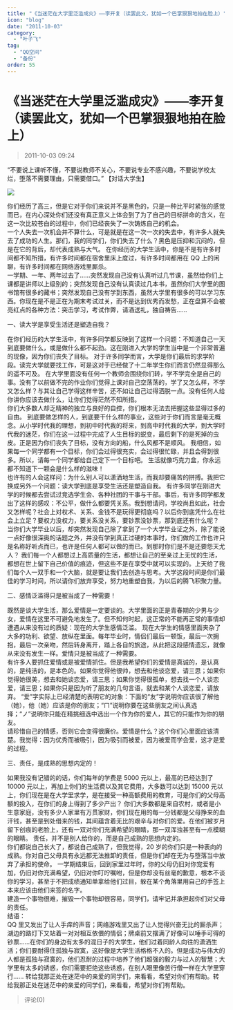 ```yaml
---
title: "《当迷茫在大学里泛滥成灾》——李开复（读罢此文，犹如一个巴掌狠狠地拍在脸上）"
icon: "blog"
date: "2011-10-03"
category:
  - "叶子飞"
tag:
  - "QQ空间"
  - "备份"
order: 55
---
```

# 《当迷茫在大学里泛滥成灾》——李开复（读罢此文，犹如一个巴掌狠狠地拍在脸上）

> 2011-10-03 09:24

“不要说上课听不懂，不要说教师不关心，不要说专业不感兴趣，不要说学校太烂，堕落不需要理由，只需要借口。” 【对话大学生】

[](http://b17.photo.store.qq.com/http_imgload.cgi?/rurl4_b=dc6ef8c987d0818c7e0322d3d22f44c9e5334778e9272b53c6d7151cddb325e4866446c9bfb31e75ebc2778b20cca0092749b9895501648a54b90a00e247d447ab600c9a225f5e553370a9b6786df2ebd9a91968)[![](https://pan.4a1801.life:11443/d/public/Qzone_wyf/Blogs/images/1FDA8051.webp)](https://pan.4a1801.life:11443/d/public/Qzone_wyf/Blogs/images/1FDA8051.webp)

你们经历了高三，但是它对于你们来说并不是黑色的，只是一种比平时紧张的感觉而已，在内心深处你们还没有真正意义上体会到了为了自己的目标拼命的含义，在这一次比较苍白的过程中，你们已经丧失了一次铸炼自己的机会。  
一个人失去一次机会并不算什么，可是就是在这一次一次的失去中，有许多人就失去了成功的人生。那们，我的同学们，你们失去了什么？黑色是压抑和沉闷的，但是在它的背后，却代表成熟与大气。 在你经历的大学生活中，你是不是有许多时间都不知所措，有许多时间都在宿舍里床上度过，有许多时间都用在 QQ 上的闲聊，有许多时间都在网络游戏里厮杀。  
一学期、一年、两年过去了……突然发现自己没有认真听过几节课，虽然给你们上课都是讲师以上级别的；突然发现自己没有认真读过几本书，虽然你们大学里的图书馆有很多的藏书；突然发现自己没有学到东西，虽然大学里有很多的可以学习东西。你现在是不是正在为期末考试过关，而不是达到优秀而发愁，正在盘算不会被亮红点的各种方法：突击学习，考试作弊，请酒送礼，独自祷告……

一、读大学是享受生活还是塑造自我？

在你们经历的大学生活中，有许多同学都反映到了这样一个问题：不知道自己一天到底要做什么，或是做什么都不起劲。这在刚进入大学的学生当中是一个非常普遍的现像，因为你们丧失了目标。 对于许多同学而言，大学是你们最后的求学阶段。读完大学就要找工作，可是这对于已经做了十二年学生你们而言仍然显得那么的遥不可及。 在大学里面没有任何一个教师会围绕你们转，学不学完全是自己的事。没有了以前做不完的作业你们觉得上课对自己空荡荡的，学了又怎么样，不学又怎么样？与其让自己学得这样辛苦，还不如让自己过得洒脱一点。没有任何人给你讲你应该去做什么，让你们觉得茫然不知所措。  
你们大多数人却乏精神的独立与良好的自控，你们根本无法去把握这些显得过多的自由。 到底要做怎样的人，到底要干什么样的事业，这些对于你们而言是毫无概念。从小学时代我的理想，到初中时代我的将来，到高中时代我的大学，到大学时代我的迷茫，你们在这一过程中完成了人生目标的蜕变，最后剩下的是死掉的虫皮。正是因为你们丧失了目标，没有方向的船，什么风都不是顺风。 我相信，如果每一个同学都有一个目标，你们会过得很充实，会过得很忙碌，并且会得到很多。所以，请每一个同学都给自己定下一个目标吧。 生活就像巧克力盒，你永远都不知道下一颗会是什么样的滋味！  
也许有的人会这样问：为什么别人可以潇洒地生活，而我却要痛苦的拼搏。我把它换成另外一个问题：读大学到底是享受生活还是塑造自我。 有许多同学在刚进大学的时候都去尝试过竞选学生会、各种社团的干事与干部。事后，有许多同学都发出了这样的感叹：不公平，做什么都要凭关系。我到想请问，学校尚且如此，社会又怎样呢？社会上对权术、关系、金钱不是玩得更彻底吗？以后你到底凭什么在社会上立足？要权力没权力，要关系没关系，要钞票没钞票，那到底还有什么呢？ 当你们大学毕业以后，却突然发现自己除了拿到了一个大学毕业证之外，除了能说一点好像很深奥的话题之外，并没有学到真正过硬的本事时，你们做的工作也许只是名称好听点而已，也许是任何人都可以做的而已。到那时你们是不是还要怨天尤人？ 我们每一个人都想过上高质量的生活，都想让自己的至亲过上无忧的生活，都想在世上留下自己价值的痕迹，但这些不是在享受中就可以实现的。上天给了我们每个人一双手和一个大脑，就是要让我们去创造与思考。大学这段时间是你们最佳的学习时间，所以请你们放弃享受，努力地重塑自我，为以后的腾飞积聚力量。

二、感情泛滥得只是被当成了一种需要！

既然是谈大学生活，那么爱情是一定要谈的。大学里面的正是青春期的少男与少女，爱情在这里不可避免地发生了。但不知何时起，这正常的不能再正常的事情却遭遇从来没有过的质疑：现在的大学生感情泛滥。 现在大学生的情感里面夹杂了大多的功利、欲望、放纵在里面。每年毕业时，情侣们最后一顿饭，最后一次拥抱，最后一次亲吻，然后转身离开，踏上各自的旅途，从此把这段感情遗忘，就像从来没有发生一样。爱情只是被当成了一种需要。  
有许多人要抓住爱情或是被爱情抓住。但是我希望你们的爱情是真诚的，是认真的，是纯洁的，是本色的。如果你觉得他很帅，想去和他谈恋爱，请三思；如果你觉得她很美，想去和她谈恋爱，请三思；如果你觉得很孤单，想去找一个人谈恋爱，请三思；如果你只是因为听了朋友的几句言语，就去和某个人谈恋爱，请放弃。 “爱”字实际上已经清楚的表明它的对象：下面的“友”字说明你应该很了解他（她），他（她）应该是你的朋友；“ㄇ”说明你要在这些朋友之间认真选择；“ノ”说明你只能在精挑细选中选出一个作为你的爱人，其它的只能作为你的朋友。  
请珍惜自己的情感，否则它会变得很廉价。爱情是什么？这个你们心里面应该清楚。我觉得：因为优秀而被吸引，因为吸引而被爱，因为被爱而学会爱，这才是爱的过程。

三、责任，是成熟的思想内定的！

如果我没有记错的的话，你们每年的学费是 5000 元以上，最高的已经达到了 10000 元以上，再加上你们的生活费以及其它费用，大多数可以达到 15000 元以上，你们现在是在大学里求学，是在接受一种高额费用的教育，可是你们的父母高额的投入，在你们的身上得到了多少产出？ 你们大多数都是来自农村，或者是小生意家庭，没有多少人家里有万贯家财，你们现在用的每一分钱都是父母挣来的血汗钱，甚至是到处借来的钱，其间蕴含着无比的艰辛与对你们的爱。在他们被岁月留下创痕的老脸上，还有一双对你们充满希望的眼睛，那一双浑浊甚至有一点模糊的眼睛。 责任，并不是别人给你的，而是自己成熟的思想内定的。  
你们都说自己长大了，都说自己成熟了，但我觉得，20 岁的你们只是一种表向的成熟。你对自己父母具有永远都无法推卸的责任，但是你们却在无为与堕落当中放弃了承担的使命。 一学期结束后，回到家里过年时，你的父母仍旧对你宠爱有加，仍旧对你充满希望，仍旧对你叮咛嘱咐，但是你却没有丝毫的歉意，根本不谈你的学习，甚至于不把成绩通知单拿给他们过目，躲在某个角落里用自己的手签上本来应该由他们来签的名字。  
建造一个事物很难，摧毁一个事物却很容易，同学们，请牢记并承担起你们对父母的责任。  
结语：  
QQ 里又发出了让人手痒的声音；网络游戏里又出了让人觉得兴奋无比的厮杀声；湖边的路灯下又站着一对对相互依偎的情侣；牌桌前又摆满了好像可以唾手可得的钞票……在你们的身边有太多的混日子的大学生，他们过着同龄人向往的潇洒生活；你们要耐得住孤独与寂寞，这好像是大学生活格格不入的。但是成功与伟大的人都是孤独与寂寞的，他们忍耐的过程中培养了他们超强的毅力与过人的智慧；大学里有太多的诱惑，你们需要拒绝这些诱惑，在别人眼里像苦行僧一样在大学里穿行…… 转给我那正处在迷茫中的亲爱的同学们，来看看，希望对你们有帮助。转给我那正处在迷茫中的亲爱的同学们，来看看，希望对你们有帮助。

> 评论(0)
